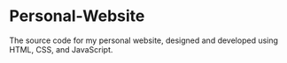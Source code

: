 # Personal-Website
The source code for my personal website, designed and developed using HTML, CSS, and JavaScript.
